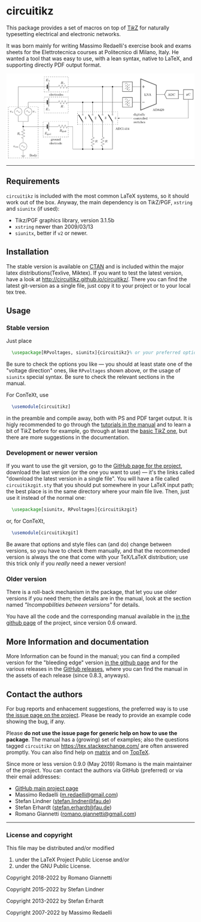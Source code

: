 
circuitikz
==========

This package provides a set of macros on top of [Ti*k*Z](https://github.com/pgf-tikz/pgf) for naturally typesetting electrical and electronic networks.

It was born mainly for writing Massimo Redaelli's exercise book and exams sheets for the Elettrotecnica courses at Politecnico di Milano, Italy. He wanted a tool that was easy to use, with a lean syntax, native to LaTeX, and supporting directly PDF output format.

![examle of a complex circuit](./example_ctikz.png)

--------------

## Requirements

`circuitikz` is included with the most common LaTeX systems, so it should work out of the box. Anyway, the main dependency is on Ti*k*Z/PGF, `xstring` and `siunitx` (if used):

* Tikz/PGF graphics library, version 3.1.5b
* `xstring` newer than 2009/03/13
* `siunitx`, better if `v2` or newer.

## Installation
The stable version is available on [CTAN](https://ctan.org/pkg/circuitikz?lang=en) and is included within the major latex distributions(Texlive, Miktex). If you want to test the latest version, have a look at http://circuitikz.github.io/circuitikz/. There you can find the latest git-version as a single file, just copy it to your project or to your local tex tree.

## Usage
### Stable version
Just place
```latex
  \usepackage[RPvoltages, siunitx]{circuitikz}% or your preferred options
```
Be sure to check the options you like — you should at least state one of the "voltage direction" ones, like `RPvoltages` shown above, or the usage of `siunitx` special syntax. Be sure to check the relevant sections in the manual.

For ConTeXt, use
```latex
  \usemodule[circuitikz]
```
in the preamble and compile away, both with PS and PDF target output. It is higly recommended to go through the [tutorials in the manual](https://circuitikz.github.io/circuitikz/circuitikzmanualgit.pdf#c) and to learn a bit of Ti*k*Z before for example, go through at least the [basic Ti*k*Z one](https://tikz.dev/tutorial), but there are more suggestions in the documentation.

### Development or newer version

If you want to use the git version, go to the [GitHub page for the project](https://circuitikz.github.io/circuitikz/), download the last version (or the one you want to use)  — it's the links called "download the latest version in a single file". You will have a file called `circuitikzgit.sty` that you should put somewhere in your LaTeX input path; the best place is in the same directory where your main file live. Then, just use it instead of the normal one:

```latex
  \usepackage[siunitx, RPvoltages]{circuitikzgit}
```
or, for ConTeXt,
```latex
  \usemodule[circuitikzgit]
```

Be aware that options and style files can (and do) change between versions, so you have to check them manually, and that the recommended version is always the one that come with your TeX/LaTeX distribution; use this trick only if you *really* need a newer version!

### Older version

There is a roll-back mechanism in the package, that let you use older versions if you need them; the details are in the manual, look at the section named *"Incompabilities between versions"*  for details.

You have all the code and the corresponding manual available in the  [in the github page](http://circuitikz.github.io/circuitikz/)  of the project, since version 0.6 onward.

## More Information and documentation
More Information can be found in the manual; you can find a compiled version for the "bleeding edge" version [in the github page](http://circuitikz.github.io/circuitikz/circuitikzmanualgit.pdf) and for the various releases in the [GitHub releases](https://github.com/circuitikz/circuitikz/releases), where you can find the manual in the assets of each release (since 0.8.3, anyways).

## Contact the authors

For bug reports and enhacement suggestions, the preferred way is to use [the issue page on the project](https://github.com/circuitikz/circuitikz/issues). Please be ready to provide an example code showing the bug, if any.

Please **do not use the issue page for generic help on how to use the package**. The manual has a (growing) set of examples; also the questions tagged `circuitikz` on  https://tex.stackexchange.com/ are often answered promptly. You can also find help on [matrix](https://app.element.io/#/room/#pgf-tikz:matrix.org) and on [TopTeX](https://topanswers.xyz/tex).

Since more or less version 0.9.0 (May 2019) Romano is the main maintainer of the project. You can contact the authors via GitHub (preferred) or via their email addresses:

* [GitHub main project page](https://github.com/circuitikz/circuitikz)
* Massimo Redaelli (m.redaelli@gmail.com)
* Stefan Lindner (stefan.lindner@fau.de)
* Stefan Erhardt (stefan.erhardt@fau.de)
* Romano Giannetti (romano.giannetti@gmail.com)

-------------
### License and copyright

This file may be distributed and/or modified

1. under the LaTeX Project Public License and/or
2. under the GNU Public License.

Copyright 2018-2022 by Romano Giannetti

Copyright 2015-2022 by Stefan Lindner

Copyright 2013-2022 by Stefan Erhardt

Copyright 2007-2022 by Massimo Redaelli


